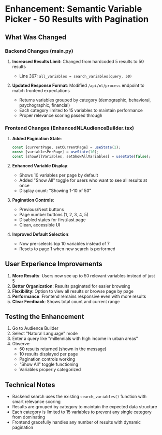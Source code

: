 # Enhancement: Semantic Variable Picker - 50 Results with Pagination

## What Was Changed

### Backend Changes (main.py)
1. **Increased Results Limit**: Changed from hardcoded 5 results to 50 results
   - Line 367: `all_variables = search_variables(query, 50)`
   
2. **Updated Response Format**: Modified `/api/nl/process` endpoint to match frontend expectations
   - Returns variables grouped by category (demographic, behavioral, psychographic, financial)
   - Each category limited to 15 variables to maintain performance
   - Proper relevance scoring passed through

### Frontend Changes (EnhancedNLAudienceBuilder.tsx)
1. **Added Pagination State**:
   ```typescript
   const [currentPage, setCurrentPage] = useState(1);
   const [variablesPerPage] = useState(10);
   const [showAllVariables, setShowAllVariables] = useState(false);
   ```

2. **Enhanced Variable Display**:
   - Shows 10 variables per page by default
   - Added "Show All" toggle for users who want to see all results at once
   - Display count: "Showing 1-10 of 50"

3. **Pagination Controls**:
   - Previous/Next buttons
   - Page number buttons (1, 2, 3, 4, 5)
   - Disabled states for first/last page
   - Clean, accessible UI

4. **Improved Default Selection**:
   - Now pre-selects top 10 variables instead of 7
   - Resets to page 1 when new search is performed

## User Experience Improvements

1. **More Results**: Users now see up to 50 relevant variables instead of just 5
2. **Better Organization**: Results paginated for easier browsing
3. **Flexibility**: Option to view all results or browse page by page
4. **Performance**: Frontend remains responsive even with more results
5. **Clear Feedback**: Shows total count and current range

## Testing the Enhancement

1. Go to Audience Builder
2. Select "Natural Language" mode
3. Enter a query like "millennials with high income in urban areas"
4. Observe:
   - 50 results returned (shown in the message)
   - 10 results displayed per page
   - Pagination controls working
   - "Show All" toggle functioning
   - Variables properly categorized

## Technical Notes

- Backend search uses the existing `search_variables()` function with smart relevance scoring
- Results are grouped by category to maintain the expected data structure
- Each category is limited to 15 variables to prevent any single category from dominating
- Frontend gracefully handles any number of results with dynamic pagination